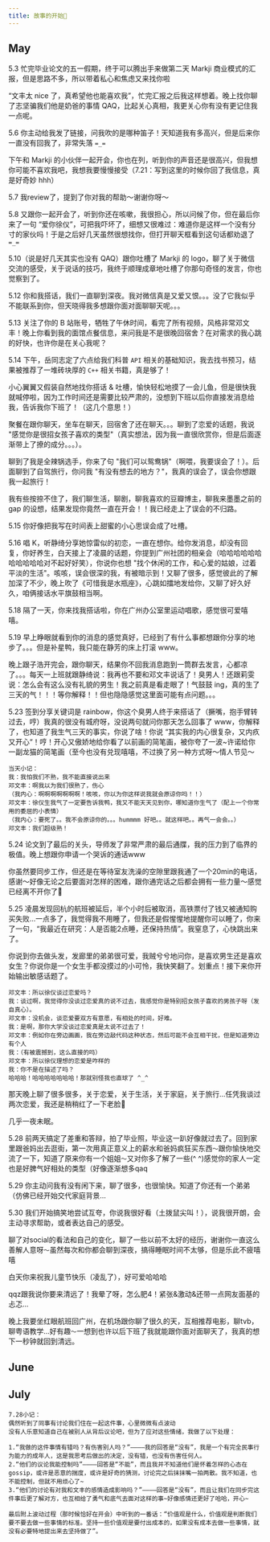 ```yaml
---
title: 故事的开始💌
---
```


## May

5.3 忙完毕业论文的五一假期，终于可以腾出手来做第二天 Markji 商业模式的汇报，但是思路不多，所以带着私心和焦虑又来找你啦

“文丰太 nice 了，真希望他也能喜欢我”，忙完汇报之后我这样想着。晚上找你聊了志坚骗我们他是奶爸的事情 QAQ，比起关心真相，我更关心你有没有更记住我一点呢。

5.6 你主动给我发了链接，问我吹的是哪种笛子！天知道我有多高兴，但是后来你一直没有回我了，非常失落 `=_=`

下午和 Markji 的小伙伴一起开会，你也在列，听到你的声音还是很高兴，但我想你可能不喜欢我吧，我想我要慢慢接受（7.21：写到这里的时候你回了我信息，真是好奇妙 hhh）

5.7 我review了，提到了你对我的帮助～谢谢你呀～

5.8 又跟你一起开会了，听到你还在咳嗽，我很担心，所以问候了你，但在最后你来了一句 “爱你徐仪”，可把我吓坏了，细想又很难过：难道你是这样一个没有分寸的家伙吗！于是之后好几天虽然很想找你，但打开聊天框看到这句话都劝退了 `=_=`

5.10（说是好几天其实也没有 QAQ）跟你吐槽了 Markji 的 logo，聊了关于微信交流的感受，关于说话的技巧，我终于顺理成章地吐槽了你那句奇怪的发言，你也觉察到了。

5.12 你和我搭话，我们一直聊到深夜。我对微信真是又爱又恨。。。没了它我似乎不能联系到你，但天晓得我多想跟你面对面聊聊天呢。。。

5.13 关注了你的 B 站账号，牺牲了午休时间，看完了所有视频，风格非常邓文丰！晚上你看到我的面馆点餐信息，来问我是不是很晚回宿舍？在对需求的我心跳的好快，也许你是在关心我呢？

5.14 下午，岳同志定了六点给我们科普 `API` 相关的基础知识，我去找书预习，结果被推荐了一堆砖块厚的 `C++` 相关书籍，真是够了！

小心翼翼又假装自然地找你搭话 & 吐槽，愉快轻松地摸了一会儿鱼，但是很快我就喊停啦，因为工作时间还是需要比较严肃的，没想到下班以后你直接发消息给我，告诉我你下班了！（这几个意思！）

聚餐在跟你聊天，坐车在聊天，回宿舍了还在聊天。。。聊到了恋爱的话题，我说 "感觉你是很招女孩子喜欢的类型"（真实想法，因为我一直很欣赏你，但是后面逐渐带上了撩的成分。。。）。

聊到了我是全辣锅选手，你来了句 "我们可以鸳鸯锅"（啊喂，我要误会了！）。后面聊到了自驾旅行，你问我 "有没有想去的地方？"，我真的误会了，误会你想跟我一起旅行！

我有些按捺不住了，我们聊生活，聊剧，聊我喜欢的豆瓣博主，聊我来墨墨之前的 gap 的设想，结果发现你竟然一直在开会！！我已经走上了误会的不归路。

5.15 你好像把我写在时间表上甜蜜的小心思误会成了吐槽。

5.16 唱 K，听静绮分享她惊雷似的初恋，一直在想你。给你发消息，却没有回复，你好养生，白天接上了凌晨的话题，你提到广州社团的相亲会（哈哈哈哈哈哈哈哈哈哈哈对不起好好笑），你说你也想 "找个休闲的工作，和心爱的姑娘，过着平淡的生活"。咳咳，误会很深的我，有被暗示到！又聊了很多，感觉彼此的了解加深了不少，晚上吹了《可惜我是水瓶座》，心跳如擂地发给你，又聊了好久好久，咱俩接话水平旗鼓相当啊。

5.18 隔了一天，你来找我搭话啦，你在广州办公室里运动唱歌，感觉很可爱嘻嘻。

5.19 早上睁眼就看到你的消息的感觉真好，已经到了有什么事都想跟你分享的地步了。。。但是补星鸭，我只能在静芳的床上打滚 www。

晚上跟子浩开完会，跟你聊天，结果你不回我消息跑到一筒群去发言，心都凉了。。。每天一上班就跟静绮说：我再也不要和邓文丰说话了！臭男人！还跟莉雯说：怎么会有这么没有礼貌的男生！我之前真是看走眼了！气鼓鼓 ing，真的生了三天的气！！！等你解释！！但也隐隐感觉这里面可能有点问题。。。

5.23 签到分享关键词是 rainbow，你这个臭男人终于来搭话了（撅嘴，抱手臂转过去，哼）我真的很没有城府呀，没说两句就问你那天怎么回事了 www，你解释了，也知道了我生气三天的事实，你说了啥！你说 “其实我的内心很复杂，又内疚又开心“！哼！开心又傲娇地给你看了以前画的简笔画，被你夸了一波~许诺给你一副龙猫的简笔画（至今也没有兑现嘻嘻，不过换了另一种方式呀～情人节见～

```
当天小记：
我：我怕我们不熟，我不能直接说出来
邓文丰：啊我以为我们很熟了，伤心
（我内心：啊啊啊啊啊啊啊！咳咳，你以为你这样说我就会原谅你吗！！）
邓文丰：徐仪生我气了一定要告诉我鸭，我又不能天天见到你，哪知道你生气了（配上一个你常用的委屈的小表情）
（我内心：要死了。。我不会原谅你的。。。hummmm 好吧。。就这样吧。。再气一会会。。）
邓文丰：我们超级熟！
```

5.24 论文到了最后的关头，导师发了非常严肃的最后通牒，我的压力到了临界的极值。晚上想跟你申请一个哭诉的通话www

你虽然要同步工作，但还是在等待室友洗澡的空隙里跟我通了一个20min的电话，感谢～好像无论之后要面对怎样的困难，跟你通完话之后都会拥有一些力量～感觉已经离不开你了🙈

5.25 凌晨发现回杭的航班被延后，半个小时后被取消，高铁票付了钱又被通知购买失败...一点多了，我觉得我不用睡了，但我还是假惺惺地提醒你可以睡了，你来了一句，“我最近在研究：人是否能2点睡，还保持热情”。我窒息了，心快跳出来了。

你说到你去做头发，发廊里的弟弟很可爱，我贼兮兮地问你，是喜欢男生还是喜欢女生？你说你是一个女生手都没摸过的小可怜，我快笑翻了。划重点！接下来你开始输出敏感话题了。

```
邓文丰：所以徐仪谈过恋爱吗？
我：谈过啊，我觉得你没谈过恋爱真的说不过去，我感觉你是特别招女孩子喜欢的男孩子呀（发自真心）。
邓文丰：没机会，谈恋爱要双方有意愿，有相处的时间，好难。
我：是啊，那你大学没谈过恋爱真是太说不过去了！
邓文丰：例如你在旁边画画，我在旁边敲代码这种状态，然后可能不会互相干扰，但是知道旁边有个人
我：（有被震撼到，这么直接的吗）
邓文丰：所以徐仪理想的恋爱是咋样的
我：你不是在描述了吗？
哈哈哈！哈哈哈哈哈哈哈！那就别怪我也直球了 ^_^
```

那天晚上聊了很多很多，关于恋爱，关于生活，关于家庭，关于旅行...任凭我谈过两次恋爱，我还是稍稍红了一下老脸🥰

几乎一夜未眠。

5.28 前两天搞定了差重和答辩，拍了毕业照，毕业这一趴好像就过去了。回到家里跟爸妈出去逛街，第一次用真正意义上的薪水和爸妈疯狂买东西`～`跟你愉快地交流了一下，知道了原来你有一个姐姐`～`又对你多了解了一些(^ ^)感觉你的家人一定也是好脾气好相处的类型（好像逐渐想多qaq

5.29 你主动问我有没有闲下来，聊了很多，也很愉快。知道了你还有一个弟弟（仿佛已经开始交代家庭背景...

5.30 我们开始搞笑地尝试互夸，你说我很好看（土拨鼠尖叫！），说我很开朗，会主动寻求帮助，或者表达自己的感受。

聊了对social的看法和自己的变化，聊了一些以前不太好的经历，谢谢你一直这么善解人意呀`～`虽然每次和你都会聊到深夜，搞得睡眠时间不太够，但是乐此不疲嘻嘻

白天你来祝我儿童节快乐（凌乱了），好可爱哈哈哈

qqz跟我说你要来清远了！我晕了呀，怎么肥4！紧张&激动&还带一点网友面基的忐忑...

晚上我要坐红眼航班回广州，在机场跟你聊了很久的天，互相推荐电影，聊tvb，聊粤语教学...好有趣`～`一想到也许以后下班了我就能跟你面对面聊天了，我真的想下一秒钟就回到清远。

## June


## July


```
7.28小记：
偶然听到了同事有讨论我们住在一起这件事，心里微微有点波动
没有人乐意知道自己在被别人从背后议论吧，但为了应对这些情绪，我做了以下处理：

1.“我做的这件事情有错吗？有伤害别人吗？”————我的回答是“没有”，我是一个有完全民事行为能力的成年人，这是我思考后做出的决定，没有错，也没有伤害任何人。
2.“他们的议论我能控制吗”————回答是“不能”，而且我并不知道他们是怀着怎样的心态在gossip，或许是恶意的揣度，或许是好奇的猜测，讨论完之后抹抹嘴一拍两散。我不知道，也不能控制，但就不用烦心了~
3.“他们的讨论有对我和文丰的感情造成影响吗？”————回答是“没有”，而且让我们在同步完这件事后更了解对方，也互相给了勇气和底气去面对这样的事~好像感情还更好了哈哈，开心~

最后附上波动过程（那时候恰好在开会）中听到的一番话：“价值观是什么，价值观是判断我们要不要去做一些事情的标准。坚持一些价值观是要付出成本的，如果没有成本去做一些事情，就没有必要特地提出来去坚持做了”。
```
